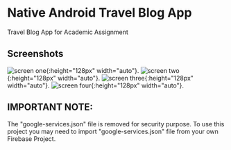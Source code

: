 # Native Android Travel Blog App

Travel Blog App for Academic Assignment

## Screenshots

![screen one](https://github.com/avengyy/Native-Android-RedCloud/blob/master/ExampleScreens/screen1.jpeg){:height="128px" width="auto"}.
![screen two](https://github.com/avengyy/Native-Android-RedCloud/blob/master/ExampleScreens/screen2.jpeg){:height="128px" width="auto"}.
![screen three](https://github.com/avengyy/Native-Android-RedCloud/blob/master/ExampleScreens/screen3.jpeg){:height="128px" width="auto"}.
![screen four](https://github.com/avengyy/Native-Android-RedCloud/blob/master/ExampleScreens/screen4.jpeg){:height="128px" width="auto"}.

## IMPORTANT NOTE:

The "google-services.json" file is removed for security purpose. To use this project you may need to import "google-services.json" file from your own Firebase Project.
